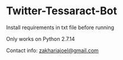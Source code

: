 # Twitter-Tessaract-Bot

Install requirements in txt file before running

Only works on Python 2.7.14

Contact info: zakhariajoel@gmail.com
